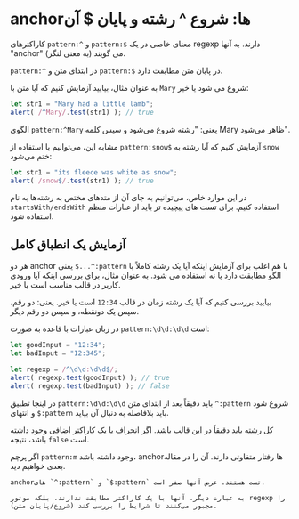 # anchorها: شروع ^ رشته و پایان $ آن

کاراکترهای `pattern:^` و `pattern:$` معنای خاصی در یک regexp دارند. به آنها "anchor" (به معنی لنگر) می گویند.

`pattern:^` در ابتدای متن و `pattern:$`  در پایان متن مطابقت دارد.

به عنوان مثال، بیایید آزمایش کنیم که آیا متن با `Mary` شروع می شود یا خیر:

```js run
let str1 = "Mary had a little lamb";
alert( /^Mary/.test(str1) ); // true
```

الگوی `pattern:^Mary` یعنی: "رشته شروع می‌شود و سپس کلمه Mary ظاهر می‌شود".

مشابه این، می‌توانیم با استفاده از `pattern:snow$` آزمایش کنیم که آیا رشته به `snow` ختم می‌شود:

```js run
let str1 = "its fleece was white as snow";
alert( /snow$/.test(str1) ); // true
```

در این موارد خاص، می‌توانیم به جای آن از متدهای مختص به رشته‌ها به نام `startsWith/endsWith` استفاده کنیم. برای تست های پیچیده تر باید از عبارات منظم استفاده شود.

## آزمایش یک انطباق کامل

هر دو anchor یعنی `$...^:pattern` با هم اغلب برای آزمایش اینکه آیا یک رشته کاملاً با الگو مطابقت دارد یا نه استفاده می شود. به عنوان مثال، برای بررسی اینکه آیا ورودی کاربر در قالب مناسب است یا خیر.

بیایید بررسی کنیم که آیا یک رشته زمان در قالب `12:34` است یا خیر. یعنی: دو رقم، سپس یک دونقطه، و سپس دو رقم دیگر.

در زبان عبارات با قاعده به صورت `pattern:\d\d:\d\d` است:

```js run
let goodInput = "12:34";
let badInput = "12:345";

let regexp = /^\d\d:\d\d$/;
alert( regexp.test(goodInput) ); // true
alert( regexp.test(badInput) ); // false
```

در اینجا تطبیق `pattern:\d\d:\d\d` باید دقیقاً بعد از ابتدای متن `^:pattern` شروع شود و انتهای `$:pattern` باید بلافاصله به دنبال آن بیاید.

کل رشته باید دقیقاً در این قالب باشد. اگر انحراف یا یک کاراکتر اضافی وجود داشته باشد، نتیجه `false` است.

اگر پرچم `pattern:m` وجود داشته باشد، anchorها رفتار متفاوتی دارند. آن را در مقاله بعدی خواهیم دید.

```smart header="Anchors have \"zero width\""
anchorهای `^:pattern` و `$:pattern` تست هستند. عرض آنها صفر است.

به عبارت دیگر، آنها با یک کاراکتر مطابقت ندارند، بلکه موتور regexp را مجبور می‌کنند تا شرایط را بررسی کند (شروع/پایان متن).
```
